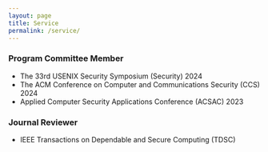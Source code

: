 ```yaml
---
layout: page
title: Service
permalink: /service/
---
```


### Program Committee Member

- The 33rd USENIX Security Symposium (Security) 2024
- The ACM Conference on Computer and Communications Security (CCS) 2024
- Applied Computer Security Applications Conference (ACSAC) 2023

### Journal Reviewer 

- IEEE Transactions on Dependable and Secure Computing (TDSC)
